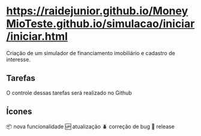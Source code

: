 # https://raidejunior.github.io/MoneyMioTeste.github.io/simulacao/iniciar/iniciar.html

Criação de um simulador de financiamento imobiliário e cadastro de interesse.

## Tarefas

O controle dessas tarefas será realizado no Github

## Ícones

:package: nova funcionalidade
:up: atualização
:beetle: correção de bug
:checkered_flag: release
